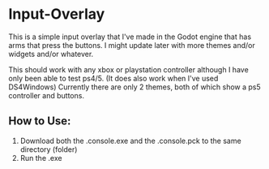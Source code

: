 # Input-Overlay

This is a simple input overlay that I've made in the Godot engine that has arms that press the buttons. 
I might update later with more themes and/or widgets and/or whatever.

This should work with any xbox or playstation controller although I have only been able to test ps4/5. 
(It does also work when I've used DS4Windows)
Currently there are only 2 themes, both of which show a ps5 controller and buttons.


## How to Use:

1. Download both the .console.exe and the .console.pck to the same directory (folder)
2. Run the .exe
